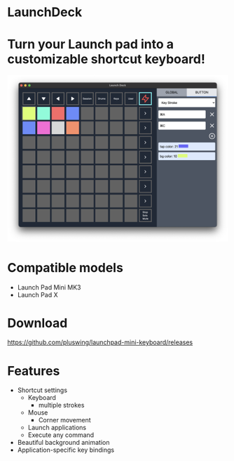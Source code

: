 # LaunchDeck

# Turn your Launch pad into a customizable shortcut keyboard!

![](./docs/images/keystoroke.png)

# Compatible models

- Launch Pad Mini MK3
- Launch Pad X

# Download

https://github.com/pluswing/launchpad-mini-keyboard/releases

# Features

- Shortcut settings
  - Keyboard
    - multiple strokes
  - Mouse
    - Corner movement
  - Launch applications
  - Execute any command
- Beautiful background animation
- Application-specific key bindings
